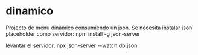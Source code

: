 # dinamico
Projecto de menu dinamico consumiendo un json. Se necesita instalar json placeholder como servidor:
npm install -g json-server

levantar el servidor:
npx json-server --watch db.json
